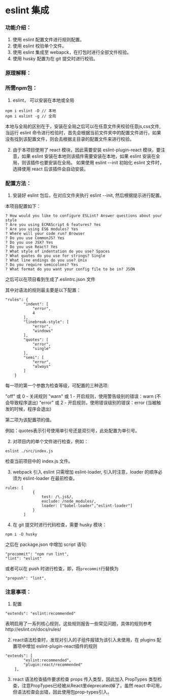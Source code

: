 # eslint 集成

### 功能介绍：

1. 使用 eslint 配置文件进行规则配置。
2. 使用 eslint 校验单个文件。
3. 使用 eslint 集成至 webapck，在打包时进行全部文件校验。
4. 使用 husky 配置为在 git 提交时进行校验。

### 原理解释：

### 所需npm包：
1. eslint， 可以安装在本地或全局
```
npm i eslint -D // 本地
npm i eslint -g // 全局
```
本地与全局的区别在于，安装在全局之后可以在任意文件夹校验任意js,css文件, 当运行 eslint 命令进行检验时，首先会根据当前文件夹中的配置文件进行，如果没有找到该配置文件，则会去根据主目录的配置文件来进行校验。

2. 由于本项目使用了 react 模块，因此需要安装 eslint-plugin-react 模块，要注意，如果 eslint 安装在本地则该插件需要安装在本地，如果 eslint 安装在全局，则该插件也要安装在全局。
如果使用 eslint --init 初始化 eslint 文件时，选择使用 react 后该插件会自动安装。

### 配置方法：
1. 安装好 eslint 包后，在对应文件夹执行 eslint --init, 然后根据提示进行配置。

本项目配置如下：

```
? How would you like to configure ESLint? Answer questions about your style
? Are you using ECMAScript 6 features? Yes
? Are you using ES6 modules? Yes
? Where will your code run? Browser
? Do you use CommonJS? Yes
? Do you use JSX? Yes
? Do you use React? Yes
? What style of indentation do you use? Spaces
? What quotes do you use for strings? Single
? What line endings do you use? Unix
? Do you require semicolons? Yes
? What format do you want your config file to be in? JSON
```
 
之后可以在项目看到生成了.eslintrc.json 文件

其中对语法的规则最主要是以下配置：
```
"rules": {
        "indent": [
            "error",
            4
        ],
        "linebreak-style": [
            "error",
            "windows"
        ],
        "quotes": [
            "error",
            "single"
        ],
        "semi": [
            "error",
            "always"
        ]
    }
```
每一项的第一个参数为检查等级，可配置的三种选项:

"off" 或 0 - 关闭规则
"warn" 或 1 - 开启规则，使用警告级别的错误：warn (不会导致程序退出)
"error" 或 2 - 开启规则，使用错误级别的错误：error (当被触发的时候，程序会退出)

第二项为该配置项的值。

例如：quotes表示引号使用单引号还是双引号，此处配置为单引号。

2. 对项目内的单个文件进行检查，例如：
```
eslint ./src/index.js
```

检查当前项目中的 index.js 文件。

3. webpack 引入 eslint 只需增加 eslint-loader, 引入时注意，loader 的顺序必须为 eslint-loader 在最前检查。

```
rules: [
            {
                test: /\.js$/,
                exclude: /node_modules/, 
                loader: ["babel-loader","eslint-loader"]
            }
        ]
```

4. 在 git 提交时进行代码检查，需要 husky 模块：

```
npm i -D husky
```

之后在 package.json 中增加 script 语句:

```
"precommit": "npm run lint",
"lint": "eslint"
```

或者可以在 push 时进行检查，即，将`precommit`行替换为

```
"prepush": "lint",
```



### 注意事项：

1. 配置
```
"extends": "eslint:recommended"
```

表明启用了一系列核心规则，这些规则报告一些常见问题，具体的规则参考http://eslint.cn/docs/rules/

2. react语法检查时，发现对引入的子组件报错为该引入未使用，在 plugins 配置项中增加 eslint-plugin-react插件的规则

```
"extends": [
        "eslint:recommended",
        "plugin:react/recommended"
    ],
```

3. react 语法检查插件要求检查 props 传入类型，因此加入 PropTypes 类型检查，注意PropTypes已经被从React里deprecated掉了，虽然 react 中可用，但语法检查会出错，因此使用包prop-types引入。





